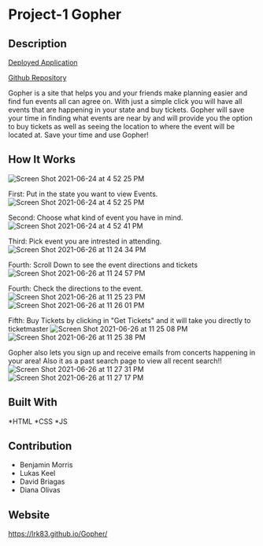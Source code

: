 # Project-1  Gopher


## Description

[Deployed Application](https://lrk83.github.io/Gopher)

[Github Repository](https://github.com/lrk83/Gopher)

Gopher is a site that helps you and your friends make planning easier and find fun events all can agree on. With just a simple click you will have all events that are happening in your state and buy tickets. Gopher will save your time in finding what events are near by and will provide you the option to buy tickets as well as seeing the location to where the event will be located at. 
Save your time and use Gopher! 

## How It Works
![Screen Shot 2021-06-24 at 4 52 25 PM](https://user-images.githubusercontent.com/82243765/123532573-ea2a0d00-d6d3-11eb-818f-3daed10b9743.png)

First: Put in the state you want to view Events. 
![Screen Shot 2021-06-24 at 4 52 25 PM](https://user-images.githubusercontent.com/82243765/123532588-2b222180-d6d4-11eb-98c4-0d847f7290f7.png)

Second: Choose what kind of event you have in mind. 
![Screen Shot 2021-06-24 at 4 52 41 PM](https://user-images.githubusercontent.com/82243765/123532592-40974b80-d6d4-11eb-93e9-b5a9e2bae66b.png)

Third: Pick event you are intrested in attending.
![Screen Shot 2021-06-26 at 11 24 34 PM](https://user-images.githubusercontent.com/82243765/123532863-90771200-d6d6-11eb-9171-f23903416198.png)


Fourth: Scroll Down to see the event directions and tickets
![Screen Shot 2021-06-26 at 11 24 57 PM](https://user-images.githubusercontent.com/82243765/123532825-39713d00-d6d6-11eb-9cfa-7d809a14fde1.png)

Fourth: Check the directions to the event.
![Screen Shot 2021-06-26 at 11 25 23 PM](https://user-images.githubusercontent.com/82243765/123533192-f5336c00-d6d8-11eb-8976-34dc9dc0a03b.png)
![Screen Shot 2021-06-26 at 11 26 01 PM](https://user-images.githubusercontent.com/82243765/123533244-56f3d600-d6d9-11eb-9104-e70cc81858e5.png)


Fifth: Buy Tickets by clicking in "Get Tickets" and it will take you directly to ticketmaster 
![Screen Shot 2021-06-26 at 11 25 08 PM](https://user-images.githubusercontent.com/82243765/123533204-14ca9480-d6d9-11eb-9c7f-cef64941f372.png)
![Screen Shot 2021-06-26 at 11 25 38 PM](https://user-images.githubusercontent.com/82243765/123533232-404d7f00-d6d9-11eb-8505-9d86583f68d4.png)

Gopher also lets you sign up and receive emails from concerts happening in your area! Also it as a past search page to view all recent search!!
![Screen Shot 2021-06-26 at 11 27 31 PM](https://user-images.githubusercontent.com/82243765/123533532-e8644780-d6db-11eb-9d34-232f37567faf.png)
![Screen Shot 2021-06-26 at 11 27 17 PM](https://user-images.githubusercontent.com/82243765/123533515-d08cc380-d6db-11eb-9b4c-8e5fc5373509.png)


## Built With 
*HTML *CSS *JS

## Contribution 
* Benjamin Morris
* Lukas Keel
* David Briagas
* Diana Olivas

## Website 
https://lrk83.github.io/Gopher/




